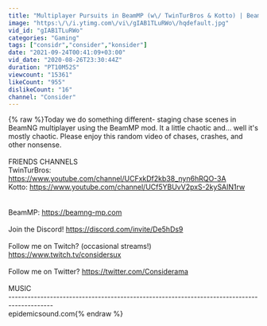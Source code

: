 ```yaml
---
title: "Multiplayer Pursuits in BeamMP (w\/ TwinTurBros & Kotto) | BeamNG.Drive"
image: "https:\/\/i.ytimg.com\/vi\/gIAB1TLuRWo\/hqdefault.jpg"
vid_id: "gIAB1TLuRWo"
categories: "Gaming"
tags: ["considr","consider","konsider"]
date: "2021-09-24T00:41:09+03:00"
vid_date: "2020-08-26T23:30:44Z"
duration: "PT10M52S"
viewcount: "15361"
likeCount: "955"
dislikeCount: "16"
channel: "Consider"
---
```

{% raw %}Today we do something different- staging chase scenes in BeamNG multiplayer using the BeamMP mod. It a little chaotic and... well it's mostly chaotic. Please enjoy this random video of chases, crashes, and other nonsense.<br /><br />FRIENDS CHANNELS<br />TwinTurBros: <a rel="nofollow" target="blank" href="https://www.youtube.com/channel/UCFxkDf2kb38_nyn6hRQO-3A">https://www.youtube.com/channel/UCFxkDf2kb38_nyn6hRQO-3A</a><br />Kotto: <a rel="nofollow" target="blank" href="https://www.youtube.com/channel/UCf5YBUvV2pxS-2kySAIN1rw">https://www.youtube.com/channel/UCf5YBUvV2pxS-2kySAIN1rw</a><br /><br /><br />BeamMP: <a rel="nofollow" target="blank" href="https://beamng-mp.com">https://beamng-mp.com</a><br /><br />Join the Discord! <a rel="nofollow" target="blank" href="https://discord.com/invite/De5hDs9">https://discord.com/invite/De5hDs9</a><br /><br />Follow me on Twitch? (occasional streams!) <a rel="nofollow" target="blank" href="https://www.twitch.tv/considersux">https://www.twitch.tv/considersux</a><br /><br />Follow me on Twitter? <a rel="nofollow" target="blank" href="https://twitter.com/Considerama">https://twitter.com/Considerama</a><br /><br />MUSIC<br />--------------------------------------------------------------------------------------------<br />epidemicsound.com{% endraw %}
